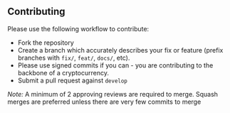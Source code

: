 ## Contributing

Please use the following workflow to contribute:

* Fork the repository
* Create a branch which accurately describes your fix or feature (prefix branches with `fix/`, `feat/`, `docs/`, etc). 
* Please use signed commits if you can - you are contributing to the backbone of a cryptocurrency.
* Submit a pull request against `develop`

*Note:* A minimum of 2 approving reviews are required to merge. Squash merges are preferred unless there are very few commits to merge
